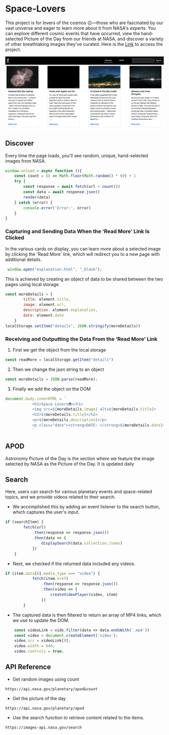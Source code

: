# Space-Lovers
This project is for lovers of the cosmos 😉—those who are fascinated by our vast universe and eager to learn more about it from NASA's experts. You can explore different cosmic events that have occurred, view the hand-selected Picture of the Day from our friends at NASA, and discover a variety of other breathtaking images they've curated.
Here is the [Link](https://elijah-cod.github.io/Space-Lovers/) to access the project.


![screenshot](Screenshot.png)

## Discover
Every time the page loads, you'll see random, unique, hand-selected images from NASA.
```javascript
window.onload = async function (){
    const count = () => Math.floor(Math.random() * 60) + 1
    try {
        const response = await fetch(url + count())
        const data = await response.json()
        render(data)
    } catch (error) {
        console.error('Error:', error)
    }
}
```
### Capturing and Sending Data When the ‘Read More’ Link Is Clicked
In the various cards on display, you can learn more about a selected image by clicking the 'Read More' link, which will redirect you to a new page with additional details. 
```javascript
 window.open("explanation.html", "_blank");
```
This is achieved by creating an object of data to be shared between the two pages using local storage.
```javascript
const moreDetails = {
        title: element.title,
        image: element.url,
        description: element.explanation,
        date: element.date
    }
localStorage.setItem("details", JSON.stringify(moreDetails))
```
### Receiving and Outputting the Data From the ‘Read More’ Link
1. First we get the object from the local storage
```javascript
const readMore = localStorage.getItem("details")
```
2. Then we change the json string to an object
```javascript
const moreDetails = JSON.parse(readMore);
```
3. Finally we add the object on the DOM
```javascript
document.body.innerHTML = `
            <h1>Space Lovers👽</h1>
            <img src=${moreDetails.image} alt=${moreDetails.title}>
            <h2>${moreDetails.title}</h2>
            <p>${moreDetails.description}</p>
            <p class="date"><strong>DATE: </strong>${moreDetails.date}</p>
            `
```
## APOD
Astronomy Picture of the Day is the section where we feature the image selected by NASA as the Picture of the Day. It is updated daily

## Search
Here, users can search for various planetary events and space-related topics, and we provide videos related to their search. 
* We accomplished this by adding an event listener to the search button, which captures the user's input.
```javascript
if (searchItem) {
        fetch(url)
            .then(response => response.json())
            .then(data => {
                displaySearch(data.collection.items)
            })
    }
```
* Next, we checked if the returned data included any videos.
```javascript
if (item.data[0].media_type === "video") {
            fetch(item.href)
                .then(response => response.json())
                .then(video => {
                    createVideoPlayer(video, item)
                })
        }
```
* The captured data is then filtered to return an array of MP4 links, which we use to update the DOM.
```javascript
    const videoLink = vids.filter(data => data.endsWith('.mp4'))
    const video = document.createElement('video');
    video.src = videoLink[0];
    video.width = 640; 
    video.controls = true; 
```
## API Reference
* Get random images using count
```http
https://api.nasa.gov/planetary/apod&count
```
* Get the picture of the day
```http
https://api.nasa.gov/planetary/apod
```
* Use the search function to retrieve content related to the items.
```http
https://images-api.nasa.gov/search
```